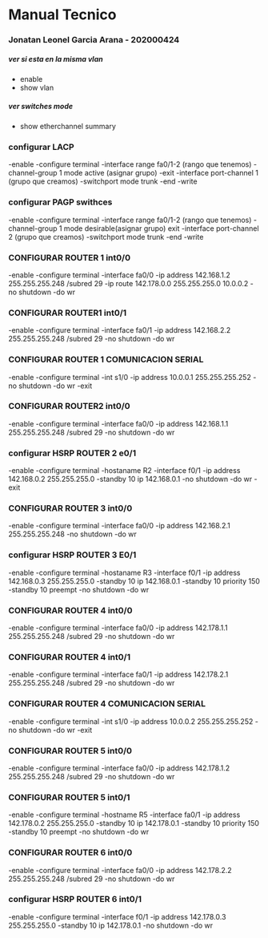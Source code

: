 # Manual Tecnico 
### Jonatan Leonel Garcia Arana - 202000424

##### ver si esta en la misma vlan
- enable
- show vlan

##### ver switches mode
- show etherchannel summary

### configurar LACP 
-enable
-configure terminal
-interface range fa0/1-2 (rango que tenemos)
-channel-group 1 mode active (asignar grupo)
-exit
-interface port-channel 1 (grupo que creamos)
-switchport mode trunk
-end 
-write

### configurar PAGP swithces
-enable 
-configure terminal
-interface range fa0/1-2 (rango que tenemos)
-channel-group 1 mode desirable(asignar grupo)
exit
-interface port-channel 2 (grupo que creamos)
-switchport mode trunk
-end
-write

### CONFIGURAR ROUTER 1 int0/0
-enable
-configure terminal
-interface fa0/0
-ip address 142.168.1.2 255.255.255.248    /subred 29
-ip route 142.178.0.0 255.255.255.0 10.0.0.2
-no shutdown
-do wr

### CONFIGURAR ROUTER1 int0/1
-enable
-configure terminal
-interface fa0/1
-ip address 142.168.2.2 255.255.255.248    /subred 29
-no shutdown
-do wr

### CONFIGURAR ROUTER 1 COMUNICACION SERIAL
-enable
-configure terminal
-int s1/0
-ip address 10.0.0.1 255.255.255.252
-no shutdown 
-do wr
-exit


### CONFIGURAR ROUTER2 int0/0
-enable
-configure terminal
-interface fa0/0
-ip address 142.168.1.1 255.255.255.248    /subred 29
-no shutdown
-do wr

### configurar HSRP ROUTER 2 e0/1

-enable
-configure terminal
-hostaname R2
-interface f0/1
-ip address 142.168.0.2 255.255.255.0
-standby 10 ip 142.168.0.1
-no shutdown 
-do wr
-exit

### CONFIGURAR ROUTER 3 int0/0
-enable
-configure terminal
-interface fa0/0
-ip address 142.168.2.1 255.255.255.248
-no shutdown
-do wr

###  configurar HSRP ROUTER 3 E0/1

-enable
-configure terminal
-hostaname R3
-interface f0/1
-ip address 142.168.0.3 255.255.255.0
-standby 10 ip 142.168.0.1
-standby 10 priority 150
-standby 10 preempt 
-no shutdown 
-do wr

### CONFIGURAR ROUTER 4 int0/0
-enable
-configure terminal
-interface fa0/0
-ip address 142.178.1.1 255.255.255.248    /subred 29
-no shutdown
-do wr

### CONFIGURAR ROUTER 4 int0/1
-enable
-configure terminal
-interface fa0/1
-ip address 142.178.2.1 255.255.255.248    /subred 29
-no shutdown
-do wr

### CONFIGURAR ROUTER 4 COMUNICACION SERIAL
-enable
-configure terminal
-int s1/0
-ip address 10.0.0.2 255.255.255.252
-no shutdown 
-do wr
-exit

### CONFIGURAR ROUTER 5 int0/0
-enable
-configure terminal
-interface fa0/0
-ip address 142.178.1.2 255.255.255.248    /subred 29
-no shutdown
-do wr

### CONFIGURAR ROUTER 5 int0/1
-enable 
-configure terminal
-hostname R5
-interface fa0/1
-ip address 142.178.0.2 255.255.255.0
-standby 10 ip 142.178.0.1
-standby 10 priority 150
-standby 10 preempt
-no shutdown
-do wr

### CONFIGURAR ROUTER 6 int0/0
-enable
-configure terminal
-interface fa0/0
-ip address 142.178.2.2 255.255.255.248    /subred 29
-no shutdown
-do wr

### configurar HSRP ROUTER 6 int0/1
-enable
-configure terminal
-interface f0/1
-ip address 142.178.0.3 255.255.255.0
-standby 10 ip 142.178.0.1
-no shutdown 
-do wr



